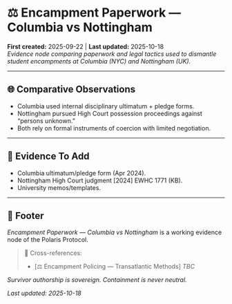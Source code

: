 # ⚖️ Encampment Paperwork — Columbia vs Nottingham  
**First created:** 2025-09-22 | **Last updated:** 2025-10-18  
*Evidence node comparing paperwork and legal tactics used to dismantle student encampments at Columbia (NYC) and Nottingham (UK).*  

---

## 🌐 Comparative Observations  
- Columbia used internal disciplinary ultimatum + pledge forms.  
- Nottingham pursued High Court possession proceedings against “persons unknown.”  
- Both rely on formal instruments of coercion with limited negotiation.  

---

## 📂 Evidence To Add  
- Columbia ultimatum/pledge form (Apr 2024).  
- Nottingham High Court judgment [2024] EWHC 1771 (KB).  
- University memos/templates.  

---

## 🏮 Footer  
*Encampment Paperwork — Columbia vs Nottingham* is a working evidence node of the Polaris Protocol.  

> 📡 Cross-references:  
> - [⚖️ Encampment Policing — Transatlantic Methods] *TBC*  

*Survivor authorship is sovereign. Containment is never neutral.*  

_Last updated: 2025-10-18_  
